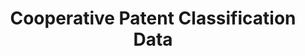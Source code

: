 ---
bigquery: https://console.cloud.google.com/bigquery?p=patents-public-data&d=cpc&page=dataset
citation: '“Cooperative Patent Classification” by the EPO and USPTO, for public use. '
contributors: EPO, USPTO
cost: None
description: Cooperative Patent Classification Data contains the scheme and definitions
  of the Cooperative Patent Classification system for classifying patent documents.
  The CPC is the result of a partnership between the EPO and the USPTO in their joint
  effort to develop a common, internationally compatible classification system for
  technical documents, in particular patent publications, which will be used by both
  offices in the patent granting process
documentation: https://www.cooperativepatentclassification.org/cpcSchemeAndDefinitions
last_edit: Mon, 04 Apr 2022 19:07:06 GMT
location: https://www.cooperativepatentclassification.org/index
maintained_by: USPTO, EPO
schema_fields: '[''childGroups'', ''titlePart'', ''additional_only'', ''parents'',
  ''dateRevised'', ''residualReferences'', ''symbol'', ''glossary'', ''informative_references'',
  ''ipcConcordant'', ''status'', ''title_part'', ''titleFull'', ''applicationReferences'',
  ''level'', ''limiting_references'', ''child_groups'', ''limitingReferences'', ''title_full'',
  ''sizeCache'', ''synonyms'', ''breakdown_code'', ''breakdownCode'', ''ipc_concordant'',
  ''residual_references'', ''not_allocatable'', ''date_revised'', ''definition'',
  ''children'', ''notAllocatable'', ''application_references'', ''informativeReferences'']'
shortname: cooperative_patent_classification
tags:
- patents
- science
title: Cooperative Patent Classification Data
uuid: 984374a7-16e9-4b35-9445-458daceb01bf
---